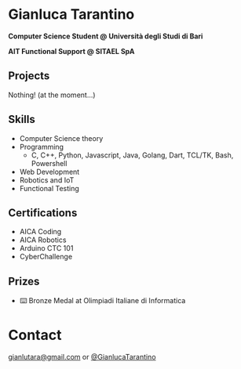 # Gianluca Tarantino

**Computer Science Student @ Università degli Studi di Bari** 

**AIT Functional Support @ SITAEL SpA**

## Projects
Nothing! (at the moment...)

## Skills
- Computer Science theory
- Programming
  - C, C++, Python, Javascript, Java, Golang, Dart, TCL/TK, Bash, Powershell
- Web Development
- Robotics and IoT
- Functional Testing

## Certifications
- AICA Coding
- AICA Robotics
- Arduino CTC 101
- CyberChallenge
  
## Prizes
- ⌨️ Bronze Medal at Olimpiadi Italiane di Informatica

# Contact
[gianlutara@gmail.com](mailto:gianlutara@gmail.com) or [@GianlucaTarantino](https://t.me/GianlucaTarantino)

<!--
**GianlucaTarantino/GianlucaTarantino** is a ✨ _special_ ✨ repository because its `README.md` (this file) appears on your GitHub profile.

Here are some ideas to get you started:

- 🔭 I’m currently working on ...
- 🌱 I’m currently learning ...
- 👯 I’m looking to collaborate on ...
- 🤔 I’m looking for help with ...
- 💬 Ask me about ...
- 📫 How to reach me: ...
- 😄 Pronouns: ...
- ⚡ Fun fact: ...
[![Gianluca's github stats](https://github-readme-stats.vercel.app/api?username=GianlucaTarantino)](https://github.com/anuraghazra/github-readme-stats)
-->
